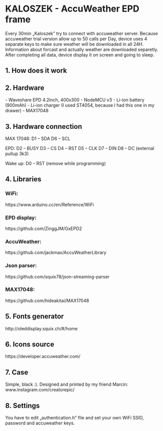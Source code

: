 <H1>KALOSZEK - AccuWeather EPD frame</H1> 
Every 30min „Kaloszek” try to connect with accuweather server. Because accuweather trial version allow up to 50 calls per Day, device uses 4 separate keys to make sure weather will be downloaded in all 24H. Information about forcast and actually weather are downloaded separetly. After completing all data, device display it on screen and going to sleep.

<H2>1.	How does it work</H2>

<H2>2.	Hardware </H2>
- Waveshare EPD  4.2inch, 400x300
- NodeMCU v3
- Li-ion battery (900mAh)
- Li-ion charger (I used ST4054, because I had this one in my drawer)
- MAX17048

<H2>3.	Hardware connection </H2>
MAX 17048:
D1 – SDA
D6 – SCL

EPD:
D2 – BUSY
D3 – CS
D4 – RST
D5 – CLK
D7 – DIN
D8 – DC (external pullup 3k3)

Wake up:
D0 – RST (remove while programming)

<H2>4.	Libraries</H2>
<H3>  WiFi:</H3>
https://www.arduino.cc/en/Reference/WiFi
<H3>  EPD display:</H3>
https://github.com/ZinggJM/GxEPD2
<H3>  AccuWeather:</H3>
https://github.com/jackmax/AccuWeatherLibrary
<H3>  Json parser:</H3>
https://github.com/squix78/json-streaming-parser
<H3>  MAX17048:</H3>
https://github.com/hideakitai/MAX17048

<H2>5.	Fonts generator</H2>
http://oleddisplay.squix.ch/#/home

<H2>6.	Icons source</H2>
https://developer.accuweather.com/

<H2>7.	Case</H2>
Simple, black :). Designed and printed by my friend Marcin:
www.instagram.com/creatorepic/

<H2>8.	Settings</H2>

You have to edit „authentication.h” file and set your own WiFi SSID, password and accuweather keys. 

